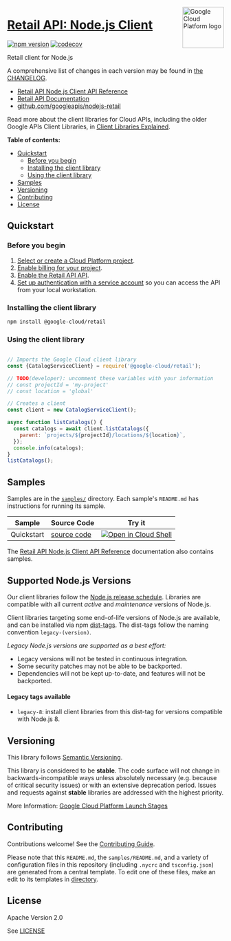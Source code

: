 [//]: # "This README.md file is auto-generated, all changes to this file will be lost."
[//]: # "To regenerate it, use `python -m synthtool`."
<img src="https://avatars2.githubusercontent.com/u/2810941?v=3&s=96" alt="Google Cloud Platform logo" title="Google Cloud Platform" align="right" height="96" width="96"/>

# [Retail API: Node.js Client](https://github.com/googleapis/nodejs-retail)


[![npm version](https://img.shields.io/npm/v/@google-cloud/retail.svg)](https://www.npmjs.org/package/@google-cloud/retail)
[![codecov](https://img.shields.io/codecov/c/github/googleapis/nodejs-retail/main.svg?style=flat)](https://codecov.io/gh/googleapis/nodejs-retail)




Retail client for Node.js


A comprehensive list of changes in each version may be found in
[the CHANGELOG](https://github.com/googleapis/nodejs-retail/blob/main/CHANGELOG.md).

* [Retail API Node.js Client API Reference][client-docs]
* [Retail API Documentation][product-docs]
* [github.com/googleapis/nodejs-retail](https://github.com/googleapis/nodejs-retail)

Read more about the client libraries for Cloud APIs, including the older
Google APIs Client Libraries, in [Client Libraries Explained][explained].

[explained]: https://cloud.google.com/apis/docs/client-libraries-explained

**Table of contents:**


* [Quickstart](#quickstart)
  * [Before you begin](#before-you-begin)
  * [Installing the client library](#installing-the-client-library)
  * [Using the client library](#using-the-client-library)
* [Samples](#samples)
* [Versioning](#versioning)
* [Contributing](#contributing)
* [License](#license)

## Quickstart

### Before you begin

1.  [Select or create a Cloud Platform project][projects].
1.  [Enable billing for your project][billing].
1.  [Enable the Retail API API][enable_api].
1.  [Set up authentication with a service account][auth] so you can access the
    API from your local workstation.

### Installing the client library

```bash
npm install @google-cloud/retail
```


### Using the client library

```javascript

// Imports the Google Cloud client library
const {CatalogServiceClient} = require('@google-cloud/retail');

// TODO(developer): uncomment these variables with your information
// const projectId = 'my-project'
// const location = 'global'

// Creates a client
const client = new CatalogServiceClient();

async function listCatalogs() {
  const catalogs = await client.listCatalogs({
    parent: `projects/${projectId}/locations/${location}`,
  });
  console.info(catalogs);
}
listCatalogs();

```



## Samples

Samples are in the [`samples/`](https://github.com/googleapis/nodejs-retail/tree/main/samples) directory. Each sample's `README.md` has instructions for running its sample.

| Sample                      | Source Code                       | Try it |
| --------------------------- | --------------------------------- | ------ |
| Quickstart | [source code](https://github.com/googleapis/nodejs-retail/blob/main/samples/quickstart.js) | [![Open in Cloud Shell][shell_img]](https://console.cloud.google.com/cloudshell/open?git_repo=https://github.com/googleapis/nodejs-retail&page=editor&open_in_editor=samples/quickstart.js,samples/README.md) |



The [Retail API Node.js Client API Reference][client-docs] documentation
also contains samples.

## Supported Node.js Versions

Our client libraries follow the [Node.js release schedule](https://nodejs.org/en/about/releases/).
Libraries are compatible with all current _active_ and _maintenance_ versions of
Node.js.

Client libraries targeting some end-of-life versions of Node.js are available, and
can be installed via npm [dist-tags](https://docs.npmjs.com/cli/dist-tag).
The dist-tags follow the naming convention `legacy-(version)`.

_Legacy Node.js versions are supported as a best effort:_

* Legacy versions will not be tested in continuous integration.
* Some security patches may not be able to be backported.
* Dependencies will not be kept up-to-date, and features will not be backported.

#### Legacy tags available

* `legacy-8`: install client libraries from this dist-tag for versions
  compatible with Node.js 8.

## Versioning

This library follows [Semantic Versioning](http://semver.org/).



This library is considered to be **stable**. The code surface will not change in backwards-incompatible ways
unless absolutely necessary (e.g. because of critical security issues) or with
an extensive deprecation period. Issues and requests against **stable** libraries
are addressed with the highest priority.






More Information: [Google Cloud Platform Launch Stages][launch_stages]

[launch_stages]: https://cloud.google.com/terms/launch-stages

## Contributing

Contributions welcome! See the [Contributing Guide](https://github.com/googleapis/nodejs-retail/blob/main/CONTRIBUTING.md).

Please note that this `README.md`, the `samples/README.md`,
and a variety of configuration files in this repository (including `.nycrc` and `tsconfig.json`)
are generated from a central template. To edit one of these files, make an edit
to its templates in
[directory](https://github.com/googleapis/synthtool).

## License

Apache Version 2.0

See [LICENSE](https://github.com/googleapis/nodejs-retail/blob/main/LICENSE)

[client-docs]: https://cloud.google.com/nodejs/docs/reference/retail/latest
[product-docs]: https://cloud.google.com/recommendations/
[shell_img]: https://gstatic.com/cloudssh/images/open-btn.png
[projects]: https://console.cloud.google.com/project
[billing]: https://support.google.com/cloud/answer/6293499#enable-billing
[enable_api]: https://console.cloud.google.com/flows/enableapi?apiid=retail.googleapis.com
[auth]: https://cloud.google.com/docs/authentication/getting-started

